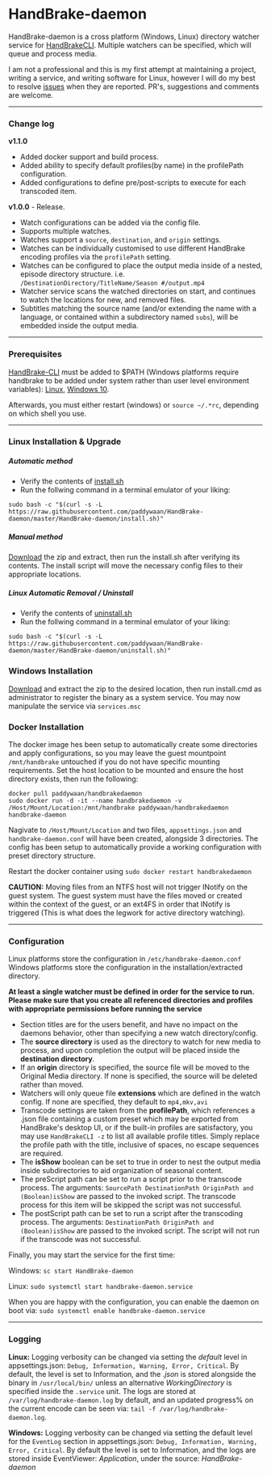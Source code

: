 ﻿# HandBrake-daemon


HandBrake-daemon is a cross platform (Windows, Linux) directory watcher service for [HandBrakeCLI](https://handbrake.fr/downloads2.php). Multiple watchers can be specified, which will queue and process media.

I am not a professional and this is my first attempt at maintaining a project, writing a service, and writing software for Linux, however I will do my best to resolve [issues](https://github.com/paddywaan/HandBrake-daemon/issues) when they are reported. PR's, suggestions and comments are welcome.

***
### Change log

**v1.1.0**
* Added docker support and build process.
* Added ability to specify default profiles(by name) in the profilePath configuration.
* Added configurations to define pre/post-scripts to execute for each transcoded item.

**v1.0.0** - Release.
* Watch configurations can be added via the config file.
* Supports multiple watches.
* Watches support a `source`, `destination`, and `origin` settings.
* Watches can be individually customised to use different HandBrake encoding profiles via the `profilePath` setting.
* Watches can be configured to place the output media inside of a nested, episode directory structure. i.e. `/DestinationDirectory/TitleName/Season #/output.mp4`
* Watcher service scans the watched directories on start, and continues to watch the locations for new, and removed files.
* Subtitles matching the source name (and/or extending the name with a language, or contained within a subdirectory named `subs`), will be embedded inside the output media.
***
### Prerequisites
[HandBrake-CLI](https://handbrake.fr/downloads2.php) must be added to $PATH (Windows platforms require handbrake to be added under system rather than user level environment variables): [Linux](https://opensource.com/article/17/6/set-path-linux), [Windows 10](https://www.architectryan.com/2018/03/17/add-to-the-path-on-windows-10/).

Afterwards, you must either restart (windows) or `source ~/.*rc`, depending on which shell you use.

***
### Linux Installation & Upgrade
##### Automatic method

  * Verify the contents of [install.sh](https://raw.githubusercontent.com/paddywaan/HandBrake-daemon/master/HandBrake-daemon/install.sh)
  * Run the follwing command in a terminal emulator of your liking:
```
sudo bash -c "$(curl -s -L https://raw.githubusercontent.com/paddywaan/HandBrake-daemon/master/HandBrake-daemon/install.sh)"
```
##### Manual method
[Download](https://github.com/paddywaan/HandBrake-daemon/releases/latest) the zip and extract, then run the install.sh after verifying its contents. The install script will move the necessary config files to their appropriate locations.


##### Linux Automatic Removal / Uninstall

  * Verify the contents of [uninstall.sh](https://raw.githubusercontent.com/paddywaan/HandBrake-daemon/master/HandBrake-daemon/uninstall.sh)
  * Run the follwing command in a terminal emulator of your liking:
```
sudo bash -c "$(curl -s -L https://raw.githubusercontent.com/paddywaan/HandBrake-daemon/master/HandBrake-daemon/uninstall.sh)"
```

### Windows Installation
[Download](https://github.com/paddywaan/HandBrake-daemon/releases/latest) and extract the zip to the desired location, then run install.cmd as administrator to register the binary as a system service. You may now manipulate the service via `services.msc`


### Docker Installation

The docker image hes been setup to automatically create some directories and apply configurations, so you may leave the guest mountpoint `/mnt/handbrake` untouched if you do not have specific mounting requirements. Set the host location to be mounted and ensure the host directory exists, then run the following:
```
docker pull paddywaan/handbrakedaemon
sudo docker run -d -it --name handbrakedaemon -v /Host/Mount/Location:/mnt/handbrake paddywaan/handbrakedaemon handbrake-daemon
```

Nagivate to `/Host/Mount/Location` and two files, `appsettings.json` and `handbrake-daemon.conf` will have been created, alongside 3 directories. The config has been setup to automatically provide a working configuration with preset directory structure.


Restart the docker container using `sudo docker restart handbrakedaemon`

**CAUTION:** Moving files from an NTFS host will not trigger INotify on the guest system. The guest system must have the files moved or created within the context of the guest, or an ext4FS in order that INotify is triggered (This is what does the legwork for active directory watching).

---

### Configuration
Linux platforms store the configuration in `/etc/handbrake-daemon.conf`
Windows platforms store the configuration in the installation/extracted directory.

**At least a single watcher must be defined in order for the service to run.**
**Please make sure that you create all referenced directories and profiles with appropriate permissions before running the service**

* Section titles are for the users benefit, and have no impact on the daemons behavior, other than specifying a new watch directory/config.
* The **source directory** is used as the directory to watch for new media to process, and upon completion the output will be placed inside the **destination directory**.
* If an **origin** directory is specified, the source file will be moved to the Original Media directory. If none is specified, the source will be deleted rather than moved.
* Watchers will only queue file **extensions** which are defined in the watch config. If none are specified, they default to `mp4,mkv,avi`
* Transcode settings are taken from the **profilePath**, which references a .json file containing a custom preset which may be exported from HandBrake's desktop UI, or if the built-in profiles are satisfactory, you may use `HandBrakeCLI -z` to list all available profile titles. Simply replace the profile path with the title, inclusive of spaces, no escape sequences are required.
* The **isShow** boolean can be set to true in order to nest the output media inside subdirectories to aid organization of seasonal content.
* The preScript path can be set to run a script prior to the transcode process. The arguments: `SourcePath DestinationPath OriginPath and (Boolean)isShow` are passed to the invoked script. The transcode process for this item will be skipped the script was not successful.
* The postScript path can be set to run a script after the transcoding process. The arguments: `DestinationPath OriginPath and (Boolean)isShow` are passed to the invoked script. The script will not run if the transcode was not successful.

Finally, you may start the service for the first time:

Windows: `sc start HandBrake-daemon`

Linux: `sudo systemctl start handbrake-daemon.service`

When you are happy with the configuration, you can enable the daemon on boot via: `sudo systemctl enable handbrake-daemon.service`
***
### Logging

**Linux:** Logging verbosity can be changed via setting the *default* level in appsettings.json: `Debug, Information, Warning, Error, Critical`.
By default, the level is set to Information, and the *.json* is stored alongside the binary in `/usr/local/bin/` unless an alternative *WorkingDirectory* is specified inside the `.service` unit.
The logs are stored at `/var/log/handbrake-daemon.log` by default, and an updated progress% on the current encode can be seen via: `tail -f /var/log/handbrake-daemon.log`.

**Windows:** Logging verbosity can be changed via setting the default level for the `EventLog` section in appsettings.json: `Debug, Information, Warning, Error, Critical`. By default the level is set to Information, and the logs are stored inside EventViewer: *Application*, under the source: *HandBrake-daemon*


